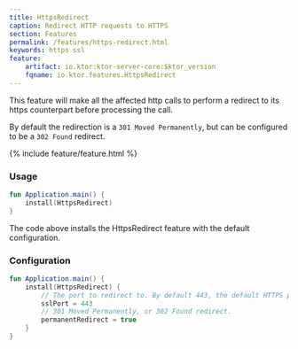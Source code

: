 ```yaml
---
title: HttpsRedirect
caption: Redirect HTTP requests to HTTPS 
section: Features
permalink: /features/https-redirect.html
keywords: https ssl
feature:
    artifact: io.ktor:ktor-server-core:$ktor_version
    fqname: io.ktor.features.HttpsRedirect
---
```


This feature will make all the affected http calls to perform a redirect to its
https counterpart before processing the call.

By default the redirection is a `301 Moved Permanently`,
but can be configured to be a `302 Found` redirect.

{% include feature/feature.html %}

### Usage

```kotlin
fun Application.main() {
    install(HttpsRedirect) 
}
```

The code above installs the HttpsRedirect feature with the default configuration.  

### Configuration

```kotlin
fun Application.main() {
    install(HttpsRedirect) {
        // The port to redirect to. By default 443, the default HTTPS port. 
        sslPort = 443
        // 301 Moved Permanently, or 302 Found redirect.
        permanentRedirect = true
    }
}
```
